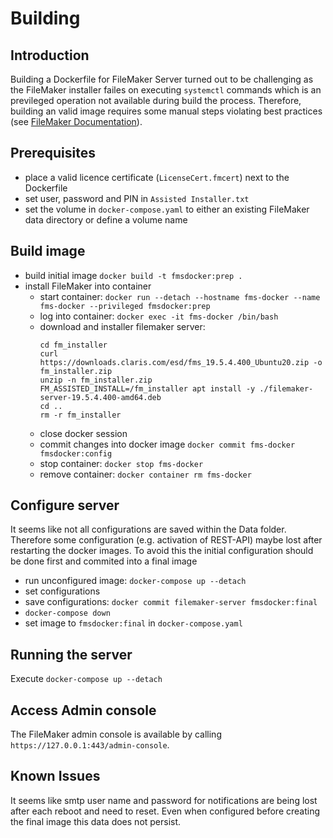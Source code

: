 # Building

## Introduction

Building a Dockerfile for FileMaker Server turned out to be challenging as the FileMaker installer failes on executing `systemctl` commands which is an previleged operation not available during build the process.
Therefore, building an valid image requires some manual steps violating best practices (see [FileMaker Documentation](https://support.claris.com/s/article/Running-FileMaker-Server-in-a-Docker-container)).       

## Prerequisites

- place a valid licence certificate (`LicenseCert.fmcert`) next to the Dockerfile
- set user, password and PIN in `Assisted Installer.txt`
- set the volume in `docker-compose.yaml` to either an existing FileMaker data directory or define a volume name


## Build image

- build initial image `docker build -t fmsdocker:prep .`
- install FileMaker into container
  - start container: `docker run --detach --hostname fms-docker --name fms-docker --privileged fmsdocker:prep`
  - log into container: `docker exec -it fms-docker /bin/bash`
  - download and installer filemaker server:
    ```
    cd fm_installer
    curl https://downloads.claris.com/esd/fms_19.5.4.400_Ubuntu20.zip -o fm_installer.zip
    unzip -n fm_installer.zip
    FM_ASSISTED_INSTALL=/fm_installer apt install -y ./filemaker-server-19.5.4.400-amd64.deb
    cd ..
    rm -r fm_installer
    ```
  - close docker session
  - commit changes into docker image `docker commit fms-docker fmsdocker:config`
  - stop container: `docker stop fms-docker`
  - remove container: `docker container rm fms-docker`

## Configure server

It seems like not all configurations are saved within the Data folder. Therefore some configuration (e.g. activation of REST-API) maybe lost after restarting the docker images. To avoid this the initial configuration should be done first and commited into a final image

  - run unconfigured image: `docker-compose up --detach`
  - set configurations
  - save configurations: `docker commit filemaker-server fmsdocker:final`
  - `docker-compose down`
  - set image to `fmsdocker:final` in `docker-compose.yaml`

## Running the server

Execute `docker-compose up --detach`


## Access Admin console

The FileMaker admin console is available by calling `https://127.0.0.1:443/admin-console`.

## Known Issues

It seems like smtp user name and password for notifications are being lost after each reboot and need to reset.
Even when configured before creating the final image this data does not persist.